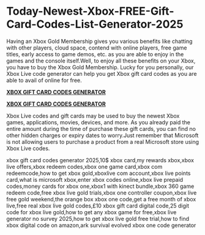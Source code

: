 # Today-Newest-Xbox-FREE-Gift-Card-Codes-List-Generator-2025

Having an Xbox Gold Membership gives you various benefits like chatting with other players, cloud space, contend with online players, free game titles, early access to game demos, etc. as you are able to enjoy in the games and the console itself.Well, to enjoy all these benefits on your Xbox, you have to buy the Xbox Gold Membership. Lucky for you personally, our Xbox Live code generator can help you get Xbox gift card codes as you are able to avail of online for free.

**[XBOX GIFT CARD CODES GENERATOR](https://smarttbx.com/xbox%20gift)**

**[XBOX GIFT CARD CODES GENERATOR](https://smarttbx.com/xbox%20gift)**

Xbox Live codes and gift cards may be used to buy the newest Xbox games, applications, movies, devices, and more. As you already paid the entire amount during the time of purchase these gift cards, you can find no other hidden charges or expiry dates to worry.Just remember that Microsoft is not allowing users to purchase a product from a real Microsoft store using Xbox Live codes.

xbox gift card codes generator 2025,10$ xbox card,my rewards xbox,xbox live offers,xbox redeem codes,xbox one game card,xbox com redeemcode,how to get xbox gold,xboxlive com account,xbox live points card,what is microsoft xbox,enter xbox codes online,xbox live prepaid codes,money cards for xbox one,xbox1 with kinect bundle,xbox 360 game redeem code,free xbox live gold trials,xbox one controller coupon,xbox live free gold weekend,the orange box xbox one code,get a free month of xbox live,free real xbox live gold codes,£10 xbox gift card digital code,25 digit code for xbox live gold,how to get any xbox game for free,xbox live generator no survey 2025,how to get xbox live gold free trial,how to find xbox digital code on amazon,ark survival evolved xbox one code generator
